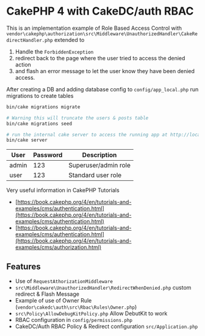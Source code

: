 # CakePHP 4 with CakeDC/auth RBAC

This is an implementation example of Role Based Access Control with `vendor\cakephp\authorization\src\Middleware\UnauthorizedHandler\CakeRedirectHandler.php` extended to 
1. Handle the `ForbiddenException` 
2. redirect back to the page where the user tried to access the denied action
3. and flash an error message to let the user know they have been denied access.

After creating a DB and adding database config to `config/app_local.php` run migrations to create tables

```sh
bin/cake migrations migrate

# Warning this will truncate the users & posts table
bin/cake migrations seed

# run the internal cake server to access the running app at http://localhost:8765
bin/cake server 
```

User | Password | Description
---------|----------|---------
admin | 123 | Superuser/admin role
user | 123 | Standard user role


Very useful information in CakePHP Tutorials
- [https://book.cakephp.org/4/en/tutorials-and-examples/cms/authentication.html](https://book.cakephp.org/4/en/tutorials-and-examples/cms/authentication.html)
- [https://book.cakephp.org/4/en/tutorials-and-examples/cms/authentication.html](https://book.cakephp.org/4/en/tutorials-and-examples/cms/authorization.html)

## Features
- Use of `RequestAthorizationMiddleware`
- `src\Middleware\UnauthorizedHandler\RedirectWhenDenied.php` custom redirect & Flash Message
- Example of use of Owner Rule (`vendor\cakedc\auth\src\Rbac\Rules\Owner.php`)
- `src\Policy\AllowDebugKitPolicy.php` Allow DebutKit to work
- RBAC configuration in `config/permissions.php`
- CakeDC/Auth RBAC Policy & Redirect configuration `src/Application.php`





